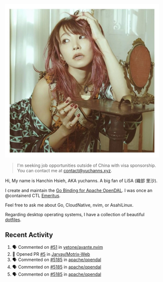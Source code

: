 <p align="center">
  <img src="./assets/LiSA2.webp" width=550 />
</p>

> I'm seeking job opportunities outside of China with visa sponsorship. You can contact me at contact@yuchanns.xyz.

Hi, My name is Hanchin Hsieh, AKA yuchanns. A big fan of LiSA (織部 里沙).

I create and maintain the [Go Binding for Apache OpenDAL](https://github.com/apache/opendal/tree/main/bindings/go). I was once an @containerd CTL [Emeritus](https://github.com/containerd/nerdctl/pull/3067).

Feel free to ask me about Go, CloudNative, nvim, or AsahiLinux.

Regarding desktop operating systems, I have a collection of beautiful [dotfiles](https://github.com/yuchanns/dotfiles).

## Recent Activity

<!--START_SECTION:activity-->
1. 🗣 Commented on [#51](https://github.com/yetone/avante.nvim/issues/51#issuecomment-2421198520) in [yetone/avante.nvim](https://github.com/yetone/avante.nvim)
2. 💪 Opened PR [#5](https://github.com/Jarvay/Motrix-Web/pull/5) in [Jarvay/Motrix-Web](https://github.com/Jarvay/Motrix-Web)
3. 🗣 Commented on [#5185](https://github.com/apache/opendal/pull/5185#issuecomment-2415605584) in [apache/opendal](https://github.com/apache/opendal)
4. 🗣 Commented on [#5185](https://github.com/apache/opendal/pull/5185#issuecomment-2415598942) in [apache/opendal](https://github.com/apache/opendal)
5. 🗣 Commented on [#5185](https://github.com/apache/opendal/pull/5185#issuecomment-2415586307) in [apache/opendal](https://github.com/apache/opendal)
<!--END_SECTION:activity-->

